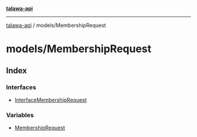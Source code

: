[**talawa-api**](../../README.md)

***

[talawa-api](../../modules.md) / models/MembershipRequest

# models/MembershipRequest

## Index

### Interfaces

- [InterfaceMembershipRequest](interfaces/InterfaceMembershipRequest.md)

### Variables

- [MembershipRequest](variables/MembershipRequest.md)
